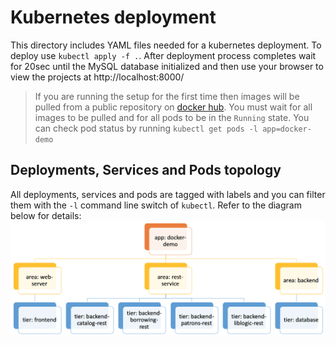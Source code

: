 # Kubernetes deployment
This directory includes YAML files needed for a kubernetes deployment. To deploy use ```kubectl apply -f .```. After deployment process completes wait for 20sec until the MySQL database initialized and then use your browser to view the projects at http://localhost:8000/
> If you are running the setup for the first time then images will be pulled from a public repository on [docker hub](https://hub.docker.com/u/eyalabraham).
> You must wait for all images to be pulled and for all pods to be in the ```Running``` state.
> You can check pod status by running ```kubectl get pods -l app=docker-demo```

## Deployments, Services and Pods topology
All deployments, services and pods are tagged with labels and you can filter them with the ```-l``` command line switch of ```kubectl```. Refer to the diagram below for details:
![k8s-deployment](../doc/image/k8s-deployment.png)